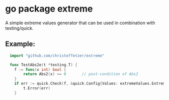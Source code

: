 # go package extreme


A simple extreme values generator that can be used in combination
 with testing/quick.
 
## Example:

```go
  import "github.com/christoffetzer/extreme"

  func TestAbs2e(t *testing.T) {
	f := func(x int) bool {
		return Abs2(x) >= 0       // post-condition of Abs2
	}
	if err := quick.Check(f, &quick.Config{Values: extremeValues.ExtremeValues(f)}); err != nil {
		t.Error(err)
	}
```
